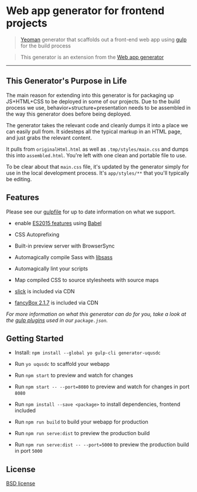 # Web app generator for frontend projects

> [Yeoman](http://yeoman.io) generator that scaffolds out a front-end web app using [gulp](http://gulpjs.com/) for the build process

> This generator is an extension from the [Web app generator](https://github.com/yeoman/generator-webapp)

---

## This Generator's Purpose in Life
The main reason for extending into this generator is for packaging up JS+HTML+CSS to be deployed in some of our projects. Due to the build process we use, behavior+structure+presentation needs to be assembled in the way this generator does before being deployed.

The generator takes the relevant code and cleanly dumps it into a place we can easily pull from. It sidesteps all the typical markup in an HTML page, and just grabs the relevant content.

It pulls from `originalHtml.html` as well as `.tmp/styles/main.css` and dumps this into `assembled.html`. You're left with one clean and portable file to use.

To be clear about that `main.css` file, it's updated by the generator simply for use in the local development process. It's `app/styles/**` that you'll typically be editing.



## Features

Please see our [gulpfile](app/templates/gulpfile.js) for up to date information on what we support.

- enable [ES2015 features](https://babeljs.io/docs/learn-es2015/) using [Babel](https://babeljs.io)

* CSS Autoprefixing

- Built-in preview server with BrowserSync

* Automagically compile Sass with [libsass](http://libsass.org)

- Automagically lint your scripts

- Map compiled CSS to source stylesheets with source maps

- [slick](https://kenwheeler.github.io/slick/) is included via CDN

- [fancyBox 2.1.7](https://fancyapps.com/fancybox/) is included via CDN

_For more information on what this generator can do for you, take a look at the [gulp plugins](app/templates/_package.json) used in our `package.json`._



## Getting Started

- Install: `npm install --global yo gulp-cli generator-uqusdc`

* Run `yo uqusdc` to scaffold your webapp

- Run `npm start` to preview and watch for changes

* Run `npm start -- --port=8080` to preview and watch for changes in port `8080`

- Run `npm install --save <package>` to install dependencies, frontend included

- Run `npm run build` to build your webapp for production

* Run `npm run serve:dist` to preview the production build

- Run `npm run serve:dist -- --port=5000` to preview the production build in port `5000`



## License

[BSD license](http://opensource.org/licenses/bsd-license.php)
